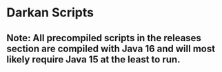 # Darkan Scripts

## Note: All precompiled scripts in the releases section are compiled with Java 16 and will most likely require Java 15 at the least to run.
